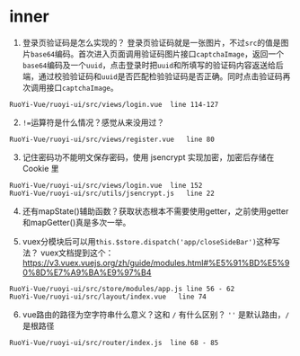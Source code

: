 # inner
1. 登录页验证码是怎么实现的？
登录页验证码就是一张图片，不过`src`的值是图片`base64`编码。首次进入页面调用验证码图片接口`captchaImage`，返回一个`base64`编码及一个`uuid`，点击登录时把`uuid`和所填写的验证码内容返送给后端，通过校验验证码和`uuid`是否匹配检验验证码是否正确。同时点击验证码再次调用接口`captchaImage`。
```
RuoYi-Vue/ruoyi-ui/src/views/login.vue  line 114-127
```

2. `!=`运算符是什么情况？感觉从来没用过？
```
RuoYi-Vue/ruoyi-ui/src/views/register.vue   line 80
```

3. 记住密码功不能明文保存密码，使用 jsencrypt 实现加密，加密后存储在 Cookie 里
```
RuoYi-Vue/ruoyi-ui/src/views/login.vue  line 152
RuoYi-Vue/ruoyi-ui/src/utils/jsencrypt.js   line 22
```

4. 还有mapState()辅助函数？获取状态根本不需要使用getter，之前使用getter和mapGetter()真是多次一举。

5. vuex分模块后可以用`this.$store.dispatch('app/closeSideBar')`这种写法？
vuex文档提到这个：https://v3.vuex.vuejs.org/zh/guide/modules.html#%E5%91%BD%E5%90%8D%E7%A9%BA%E9%97%B4
```
RuoYi-Vue/ruoyi-ui/src/store/modules/app.js line 56 - 62
RuoYi-Vue/ruoyi-ui/src/layout/index.vue   line 74
```

6. vue路由的路径为空字符串什么意义？这和 `/` 有什么区别？
`''` 是默认路由，`/` 是根路径
```
RuoYi-Vue/ruoyi-ui/src/router/index.js  line 68 - 85
```